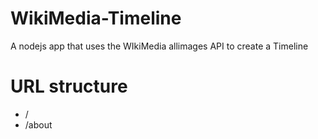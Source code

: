 # WikiMedia-Timeline
A nodejs app that uses the WIkiMedia allimages API to create a Timeline

# URL structure
* /
* /about